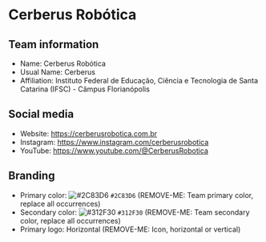 # Cerberus Robótica

## Team information
- Name: Cerberus Robótica
- Usual Name: Cerberus
- Affiliation: Instituto Federal de Educação, Ciência e Tecnologia de Santa Catarina (IFSC) - Câmpus Florianópolis

## Social media
- Website: https://cerberusrobotica.com.br
- Instagram: https://www.instagram.com/cerberusrobotica
- YouTube: https://www.youtube.com/@CerberusRobotica

## Branding
- Primary color: ![#2C83D6](https://placehold.co/15x15/2C83D6/2C83D6.png) `#2C83D6` (REMOVE-ME: Team primary color, replace all occurrences)
- Secondary color: ![#312F30](https://placehold.co/15x15/312F30/312F30.png) `#312F30` (REMOVE-ME: Team secondary color, replace all occurrences)
- Primary logo: Horizontal (REMOVE-ME: Icon, horizontal or vertical)
